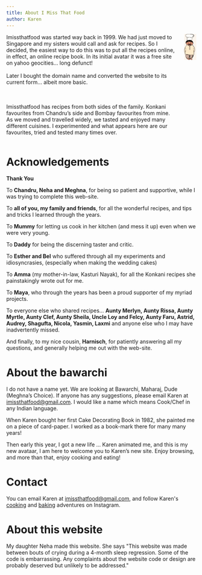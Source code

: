 ```yaml
---
title: About I Miss That Food
author: Karen
---
```


<div class='columns'>
<div class='column is-three-quarters'>
<div class='content'>
Imissthatfood was started way back in 1999. We had just moved to Singapore and my sisters would call and ask for recipes. So I decided, the easiest way to do this was to put all the recipes online, in effect, an online recipe book. In its initial avatar it was a free site on yahoo geocities… long defunct!
<br/> <br/>
Later I bought the domain name and converted the website to its current form… albeit more basic.

<br/> <br/>
Imissthatfood has recipes from both sides of the family. Konkani favourites from Chandru’s side and Bombay favourites from mine. As we moved and travelled widely, we tasted and enjoyed many different cuisines. I experimented and what appears here are our favourites, tried and tested many times over.

</div>
</div>

<div class='column is-one-quarter'>
<img src="/assets/bawarchi_namaste.gif">
</div>
</div>

# Acknowledgements


**Thank You**

To **Chandru, Neha and Meghna**, for being so patient and supportive, while I was trying to complete this web-site.

To **all of you, my family and friends**,  for all the wonderful recipes, and tips and tricks I learned through the years.

To **Mummy** for letting us cook in her kitchen (and mess it up) even when  we were very young.

To **Daddy** for being the discerning taster and critic.

To **Esther and Bel** who suffered through all my experiments and idiosyncrasies, (especially when making the wedding cakes)

To **Amma** (my mother-in-law, Kasturi Nayak), for all the Konkani recipes she painstakingly wrote out for me.

To **Maya**, who through the years has been a proud supporter of my myriad projects.

To everyone else who shared recipes… **Aunty Merlyn, Aunty Rissa, Aunty Myrtle, Aunty Clef, Aunty Sheila, Uncle Loy and Felcy, Aunty Faru, Astrid, Audrey, Shagufta, Nicola, Yasmin, Laxmi**  and anyone else who I may have inadvertently missed. 

And finally, to my nice cousin,  **Harnisch**, for patiently answering all my questions, and generally helping me out with the web-site.

 

# About the bawarchi

I do not have a name yet. We are looking at Bawarchi, Maharaj, Dude (Meghna’s Choice). If anyone has any suggestions, please email Karen at imissthatfood@gmail.com. I would like a name which means Cook/Chef in any Indian language.

When Karen bought her first Cake Decorating Book in 1982, she painted me on a piece of card-paper. I worked as a book-mark there for many many years!

Then early this year, I got a new life ... Karen animated me, and this is my new avataar, I am here to welcome you to Karen’s new site. Enjoy browsing, and more than that, enjoy cooking and eating! 

# Contact

You can email Karen at [imissthatfood@gmail.com](mailto:imissthatfood@gmail.com), and follow Karen's <a href="https://www.instagram.com/karennayak_cooks/">cooking</a> and <a href="https://www.instagram.com/karennayak_bakes/">baking</a> adventures on Instagram.

# About this website

My daughter Neha made this website. She says "This website was made between bouts of crying during a 4-month sleep regression. Some of the code is embarrassing. Any complaints about the website code or design are probably deserved but unlikely to be addressed."

